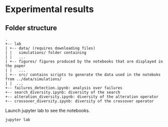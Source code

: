 # Experimental results

## Folder structure

```
.
+-- lab
| +-- data/ (requires downloading files)
| |   simulations/ folder containing 
| |   ...
| +-- figures/ figures produced by the notebooks that are displayed in the paper
| |   ...
| +-- src/ contains scripts to generate the data used in the noteboks from ../data/simulations/
| |  ...
+-- failures_detection.ipynb: analysis over failures
+-- search_diversity.ipynb: diversity of the search 
+-- alteration_diversity.ipynb: diversity of the alteration operator
+-- crossover_diversity.ipynb: diversity of the crossover operator
```

Launch jupyter lab to see the notebooks. 
```
jupyter lab
```
